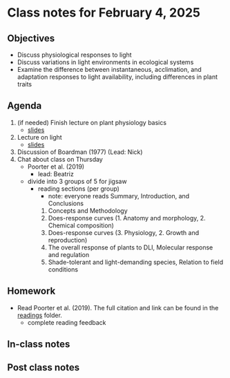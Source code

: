 # Class notes for February 4, 2025

## Objectives
- Discuss physiological responses to light
- Discuss variations in light environments in ecological systems
- Examine the difference between instantaneous, acclimation, and adaptation responses to 
light availability, including differences in plant traits

## Agenda
1. (if needed) Finish lecture on plant physiology basics
	- [slides](../lecture_slides/slides_01.28.2025.pdf)
2. Lecture on light
	- [slides](../lecture_slides/slides_02.04.2025.pdf)
3. Discussion of Boardman (1977) (Lead: Nick)
4. Chat about class on Thursday
	- Poorter et al. (2019)
		- lead: Beatriz
	- divide into 3 groups of 5 for jigsaw
		- reading sections (per group)
			- note: everyone reads Summary, Introduction, and Conclusions
			1. Concepts and Methodology
			2. Does-response curves (1. Anatomy and morphology, 2. Chemical composition)
			3. Does-response curves (3. Physiology, 2. Growth and reproduction)
			4. The overall response of plants to DLI, Molecular response and regulation
			5. Shade-tolerant and light-demanding species, Relation to field conditions

## Homework
- Read Poorter et al. (2019). The full citation and link can be found in the 
[readings](../readings) folder.
	- complete reading feedback

## In-class notes

## Post class notes
